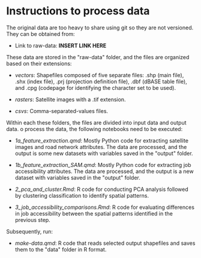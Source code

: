 # Instructions to process data

The original data are too heavy to share using git so they are not versioned. They can be obtained from:

-   Link to raw-data: **INSERT LINK HERE**

These data are stored in the "raw-data" folder, and the files are organized based on their extensions:

-   *vectors*: Shapefiles composed of five separate files: .shp (main file), .shx (index file), .prj (projection definition file), .dbf (dBASE table file), and .cpg (codepage for identifying the character set to be used).

-   *rasters*: Satellite images with a .tif extension.

-   *csvs*: Comma-separated-values files.

Within each these folders, the files are divided into input data and output data. o process the data, the following notebooks need to be executed:

-   *1a_feature_extraction.qmd*: Mostly Python code for extracting satellite images and road network attributes. The data are processed, and the output is some new datasets with variables saved in the "output" folder.

-   *1b_feature_extraction_SAM.qmd*: Mostly Python code for extracting job accessibility attributes. The data are processed, and the output is a new dataset with variables saved in the "output" folder.

-   *2_pca_and_cluster.Rmd*: R code for conducting PCA analysis followed by clustering classification to identify spatial patterns.

-   *3_job_accessibility_comparisons.Rmd*: R code for evaluating differences in job accessibility between the spatial patterns identified in the previous step.

Subsequently, run:

-   *make-data.qmd*: R code that reads selected output shapefiles and saves them to the "data" folder in R format.
